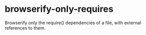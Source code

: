 # browserify-only-requires
Browserify only the require() dependencies of a file, with external references to them.
